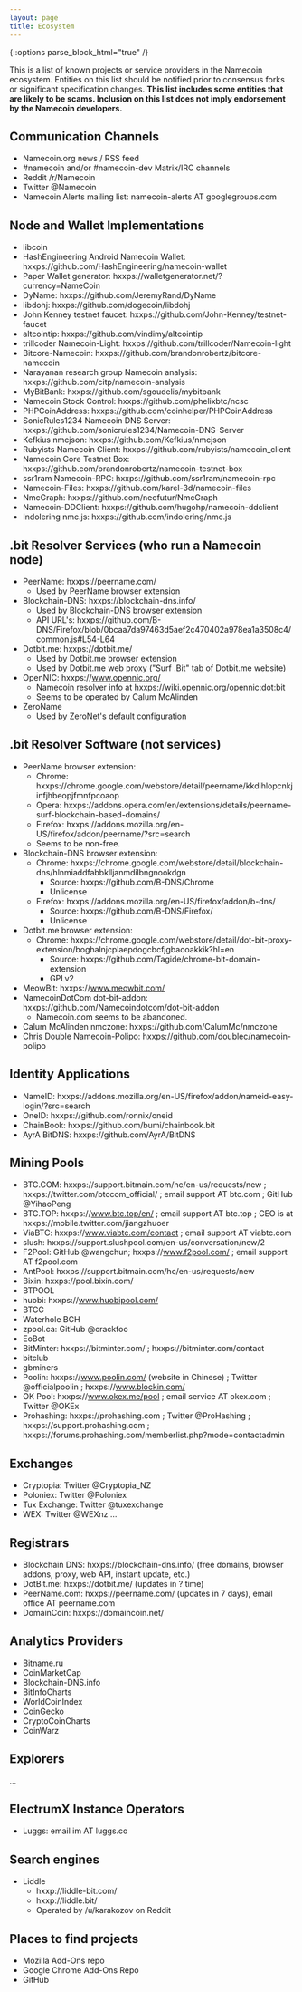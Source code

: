 ```yaml
---
layout: page
title: Ecosystem
---
```


{::options parse_block_html="true" /}

This is a list of known projects or service providers in the Namecoin ecosystem.  Entities on this list should be notified prior to consensus forks or significant specification changes.  **This list includes some entities that are likely to be scams.  Inclusion on this list does not imply endorsement by the Namecoin developers.**

## Communication Channels

* Namecoin.org news / RSS feed
* #namecoin and/or #namecoin-dev Matrix/IRC channels
* Reddit /r/Namecoin
* Twitter @Namecoin
* Namecoin Alerts mailing list: namecoin-alerts AT googlegroups.com

## Node and Wallet Implementations

* libcoin
* HashEngineering Android Namecoin Wallet: hxxps://github.com/HashEngineering/namecoin-wallet
* Paper Wallet generator: hxxps://walletgenerator.net/?currency=NameCoin
* DyName: hxxps://github.com/JeremyRand/DyName
* libdohj: hxxps://github.com/dogecoin/libdohj
* John Kenney testnet faucet: hxxps://github.com/John-Kenney/testnet-faucet
* altcointip: hxxps://github.com/vindimy/altcointip
* trillcoder Namecoin-Light: hxxps://github.com/trillcoder/Namecoin-light
* Bitcore-Namecoin: hxxps://github.com/brandonrobertz/bitcore-namecoin
* Narayanan research group Namecoin analysis: hxxps://github.com/citp/namecoin-analysis
* MyBitBank: hxxps://github.com/sgoudelis/mybitbank
* Namecoin Stock Control: hxxps://github.com/phelixbtc/ncsc
* PHPCoinAddress: hxxps://github.com/coinhelper/PHPCoinAddress
* SonicRules1234 Namecoin DNS Server: hxxps://github.com/sonicrules1234/Namecoin-DNS-Server
* Kefkius nmcjson: hxxps://github.com/Kefkius/nmcjson
* Rubyists Namecoin Client: hxxps://github.com/rubyists/namecoin_client
* Namecoin Core Testnet Box: hxxps://github.com/brandonrobertz/namecoin-testnet-box
* ssr1ram Namecoin-RPC: hxxps://github.com/ssr1ram/namecoin-rpc
* Namecoin-Files: hxxps://github.com/karel-3d/namecoin-files
* NmcGraph: hxxps://github.com/neofutur/NmcGraph
* Namecoin-DDClient: hxxps://github.com/hugohp/namecoin-ddclient
* Indolering nmc.js: hxxps://github.com/indolering/nmc.js

## .bit Resolver Services (who run a Namecoin node)

* PeerName: hxxps://peername.com/
    * Used by PeerName browser extension
* Blockchain-DNS: hxxps://blockchain-dns.info/
    * Used by Blockchain-DNS browser extension
    * API URL's: hxxps://github.com/B-DNS/Firefox/blob/0bcaa7da97463d5aef2c470402a978ea1a3508c4/common.js#L54-L64
* Dotbit.me: hxxps://dotbit.me/
    * Used by Dotbit.me browser extension
    * Used by Dotbit.me web proxy ("Surf .Bit" tab of Dotbit.me website)
* OpenNIC: hxxps://www.opennic.org/
    * Namecoin resolver info at hxxps://wiki.opennic.org/opennic:dot:bit
    * Seems to be operated by Calum McAlinden
* ZeroName
    * Used by ZeroNet's default configuration

## .bit Resolver Software (not services)

* PeerName browser extension:
    * Chrome: hxxps://chrome.google.com/webstore/detail/peername/kkdihlopcnkjinfjhbeopjfmnfpcoaop
    * Opera: hxxps://addons.opera.com/en/extensions/details/peername-surf-blockchain-based-domains/
    * Firefox: hxxps://addons.mozilla.org/en-US/firefox/addon/peername/?src=search
    * Seems to be non-free.
* Blockchain-DNS browser extension:
    * Chrome: hxxps://chrome.google.com/webstore/detail/blockchain-dns/hlnmiaddfabbklljanmdilbngnookdgn
        * Source: hxxps://github.com/B-DNS/Chrome
        * Unlicense
    * Firefox: hxxps://addons.mozilla.org/en-US/firefox/addon/b-dns/
        * Source: hxxps://github.com/B-DNS/Firefox/
        * Unlicense
* Dotbit.me browser extension:
    * Chrome: hxxps://chrome.google.com/webstore/detail/dot-bit-proxy-extension/boghalnjcplaepdogcbcfjgbaooakkik?hl=en
        * Source: hxxps://github.com/Tagide/chrome-bit-domain-extension
        * GPLv2
* MeowBit: hxxps://www.meowbit.com/
* NamecoinDotCom dot-bit-addon: hxxps://github.com/Namecoindotcom/dot-bit-addon
    * Namecoin.com seems to be abandoned.
* Calum McAlinden nmczone: hxxps://github.com/CalumMc/nmczone
* Chris Double Namecoin-Polipo: hxxps://github.com/doublec/namecoin-polipo

## Identity Applications

* NameID: hxxps://addons.mozilla.org/en-US/firefox/addon/nameid-easy-login/?src=search
* OneID: hxxps://github.com/ronnix/oneid
* ChainBook: hxxps://github.com/bumi/chainbook.bit
* AyrA BitDNS: hxxps://github.com/AyrA/BitDNS

## Mining Pools

* BTC.COM: hxxps://support.bitmain.com/hc/en-us/requests/new ; hxxps://twitter.com/btccom_official/ ; email support AT btc.com ; GitHub @YihaoPeng
* BTC.TOP: hxxps://www.btc.top/en/ ; email support AT btc.top ; CEO is at hxxps://mobile.twitter.com/jiangzhuoer
* ViaBTC: hxxps://www.viabtc.com/contact ; email support AT viabtc.com
* slush: hxxps://support.slushpool.com/en-us/conversation/new/2
* F2Pool: GitHub @wangchun; hxxps://www.f2pool.com/ ; email support AT f2pool.com
* AntPool: hxxps://support.bitmain.com/hc/en-us/requests/new
* Bixin: hxxps://pool.bixin.com/
* BTPOOL
* huobi: hxxps://www.huobipool.com/
* BTCC
* Waterhole BCH
* zpool.ca: GitHub @crackfoo
* EoBot
* BitMinter: hxxps://bitminter.com/ ; hxxps://bitminter.com/contact
* bitclub
* gbminers
* Poolin: hxxps://www.poolin.com/ (website in Chinese) ; Twitter @officialpoolin ; hxxps://www.blockin.com/
* OK Pool: hxxps://www.okex.me/pool ; email service AT okex.com ; Twitter @OKEx
* Prohashing: hxxps://prohashing.com ; Twitter @ProHashing ; hxxps://support.prohashing.com ; hxxps://forums.prohashing.com/memberlist.php?mode=contactadmin

## Exchanges

* Cryptopia: Twitter @Cryptopia_NZ
* Poloniex: Twitter @Poloniex
* Tux Exchange: Twitter @tuxexchange
* WEX: Twitter @WEXnz
...

## Registrars

* Blockchain DNS: hxxps://blockchain-dns.info/ (free domains, browser addons, proxy, web API, instant update, etc.)
* DotBit.me: hxxps://dotbit.me/ (updates in ? time)
* PeerName.com: hxxps://peername.com/ (updates in 7 days), email office AT peername.com
* DomainCoin: hxxps://domaincoin.net/

## Analytics Providers

* Bitname.ru
* CoinMarketCap
* Blockchain-DNS.info
* BitInfoCharts
* WorldCoinIndex
* CoinGecko
* CryptoCoinCharts
* CoinWarz

## Explorers

...

## ElectrumX Instance Operators

* Luggs: email im AT luggs.co

## Search engines

* Liddle
    * hxxp://liddle-bit.com/
    * hxxp://liddle.bit/
    * Operated by /u/karakozov on Reddit

## Places to find projects

* Mozilla Add-Ons repo
* Google Chrome Add-Ons Repo
* GitHub

